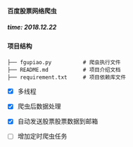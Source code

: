 
#### 百度股票网络爬虫

##### time: 2018.12.22

#### 项目结构
```
├── fgupiao.py          # 爬虫执行文件
├── README.md           # 项目介绍文档
├── requirement.txt     # 项目依赖库文件
```
- [x] 多线程
- [x] 爬虫后数据处理
- [x] 自动发送股票股票数据到邮箱
- [ ] 增加定时爬虫任务








